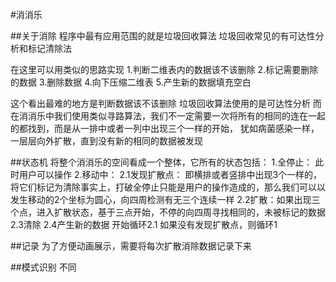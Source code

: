 ﻿#消消乐

##关于消除
程序中最有应用范围的就是垃圾回收算法
垃圾回收常见的有可达性分析和标记清除法

在这里可以用类似的思路实现
1.判断二维表内的数据该不该删除
2.标记需要删除的数据
3.删除数据
4.向下压缩二维表
5.产生新的数据填充空白

这个看出最难的地方是判断数据该不该删除
垃圾回收算法使用的是可达性分析
而在消消乐中我们使用类似寻路算法，我们不一定需要一次将所有的相同的连在一起的都找到，而是从一排中或者一列中出现三个一样的开始，
犹如病菌感染一样，一层层向外扩散，直到没有新的相同的数据被发现

##状态机
将整个消消乐的空间看成一个整体，它所有的状态包括： 
1.全停止： 此时用户可以操作
2.移动中：
2.1发现扩散点： 即横排或者竖排中出现3个一样的，将它们标记为清除事实上，打破全停止只能是用户的操作造成的，那么我们可以以发生移动的2个坐标为圆心，向四周检测有无三个连续一样
2.2扩散：如果出现三个点，进入扩散状态，基于三点开始，不停的向四周寻找相同的，未被标记的数据
2.3清除 
2.4产生新的数据 开始循环2.1
如果没有发现扩散点，则循环1

##记录
为了方便动画展示，需要将每次扩散消除数据记录下来

##模式识别
不同
